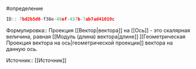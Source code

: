 #определение

```javascript
ID:: 7bd2b5d0-f38e-48ef-437b-7ab7ad41019c
```

Формулировка:: Проекция [[Вектор|вектора]] на [[Ось]] - это скалярная величина, равная [[Модуль (длина) вектора|длине]] [[Геометрическая Проекция вектора на ось|геометрической проекции]] вектора на данную ось.

Источник:: [[Источник]]